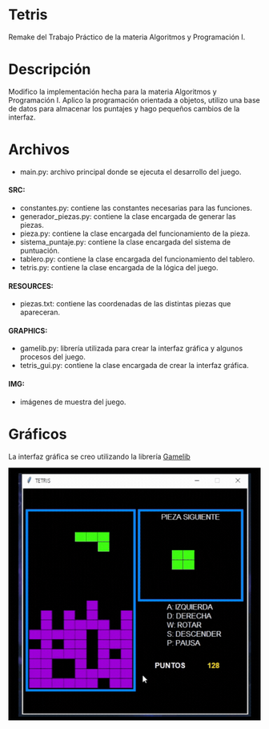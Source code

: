 # Tetris

Remake del Trabajo Práctico de la materia Algoritmos y Programación I.

# Descripción
Modifico la implementación hecha para la materia Algoritmos y Programación I.
Aplico la programación orientada a objetos, utilizo una base de datos
para almacenar los puntajes y hago pequeños cambios de la interfaz.

# Archivos
* main.py: archivo principal donde se ejecuta el desarrollo del juego.

#### SRC:
  * constantes.py: contiene las constantes necesarias para las funciones.
  * generador_piezas.py: contiene la clase encargada de generar las piezas.
  * pieza.py: contiene la clase encargada del funcionamiento de la pieza.
  * sistema_puntaje.py: contiene la clase encargada del sistema de puntuación.
  * tablero.py: contiene la clase encargada del funcionamiento del tablero.
  * tetris.py: contiene la clase encargada de la lógica del juego.

#### RESOURCES:
  * piezas.txt: contiene las coordenadas de las distintas piezas que apareceran.

#### GRAPHICS:
  * gamelib.py: librería utilizada para crear la interfaz gráfica y algunos procesos del juego.
  * tetris_gui.py: contiene la clase encargada de crear la interfaz gráfica.

#### IMG:
  * imágenes de muestra del juego.

# Gráficos
La interfaz gráfica se creo utilizando la librería [Gamelib](https://github.com/dessaya/python-gamelib)

![Gif DEMO Tetris](img\TetrisDemo.gif)
